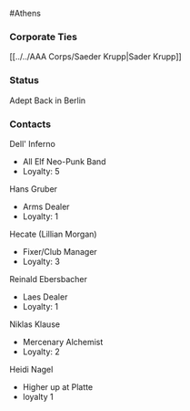 #Athens
### Corporate Ties
[[../../AAA Corps/Saeder Krupp|Sader Krupp]]

### Status
Adept
Back in Berlin

### Contacts
Dell' Inferno
- All Elf Neo-Punk Band
- Loyalty: 5

Hans Gruber
- Arms Dealer
- Loyalty: 1

Hecate (Lillian Morgan)
- Fixer/Club Manager
- Loyalty: 3

Reinald Ebersbacher
- Laes Dealer
- Loyalty: 1

Niklas Klause
- Mercenary Alchemist
- Loyalty: 2

Heidi Nagel
- Higher up at Platte
- loyalty 1 